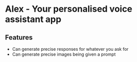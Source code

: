 # Alex - Your personalised voice assistant app

## Features
- Can generate precise responses for whatever you ask for
- Can generate precise images being given a prompt
